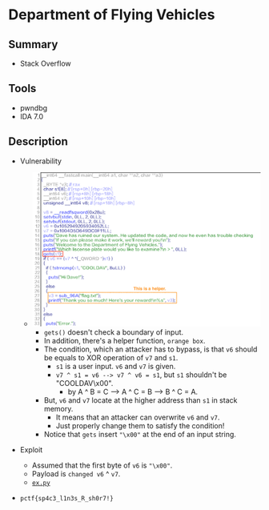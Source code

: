 # Department of Flying Vehicles

## Summary

* Stack Overflow

## Tools

* pwndbg
* IDA 7.0

## Description

* Vulnerability
  * ![1](./1.png?raw=true)
    * `gets()` doesn't check a boundary of input.
    * In addition, there's a helper function, `orange box`.
    * The condition, which an attacker has to bypass, is that `v6` should be equals to XOR operation of `v7` and `s1`.
      * `s1` is a user input. `v6` and `v7` is given.
      * `v7 ^ s1 = v6 --> v7 ^ v6 = s1`, but `s1` shouldn't be "COOLDAV\x00".
        * by A ^ B = C --> A ^ C = B --> B ^ C = A.
    * But, `v6` and `v7` locate at the higher address than `s1` in stack memory.
      * It means that an attacker can overwrite `v6` and `v7`.
      * Just properly change them to satisfy the condition!
    * Notice that `gets` insert `"\x00"` at the end of an input string.

* Exploit
  * Assumed that the first byte of `v6` is `"\x00"`.
  * Payload is `changed v6` ^ `v7`.
  * [`ex.py`](./ex.py)

* `pctf{sp4c3_l1n3s_R_sh0r7!}`